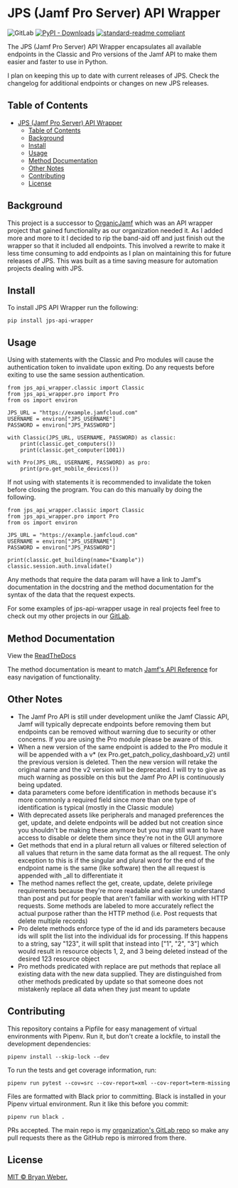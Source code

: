 # JPS (Jamf Pro Server) API Wrapper

![GitLab](https://img.shields.io/gitlab/license/cvtc/appleatcvtc/jps-api-wrapper?style=flat-square)
[![PyPI - Downloads](https://img.shields.io/pypi/dm/jps-api-wrapper)](https://img.shields.io/pypi/dm/jps-api-wrapper?style=flat-square)
[![standard-readme compliant](https://img.shields.io/badge/readme%20style-standard-brightgreen.svg?style=flat-square)](https://github.com/RichardLitt/standard-readme)

The JPS (Jamf Pro Server) API Wrapper encapsulates all available endpoints in the Classic and Pro versions of the Jamf API to make them easier and faster to use in Python.

I plan on keeping this up to date with current releases of JPS. Check the changelog for additional endpoints or changes on new JPS releases.

## Table of Contents

- [JPS (Jamf Pro Server) API Wrapper](#jps-jamf-pro-server-api-wrapper)
  - [Table of Contents](#table-of-contents)
  - [Background](#background)
  - [Install](#install)
  - [Usage](#usage)
  - [Method Documentation](#method-documentation)
  - [Other Notes](#other-notes)
  - [Contributing](#contributing)
  - [License](#license)

## Background

This project is a successor to [OrganicJamf](https://gitlab.com/cvtc/appleatcvtc/organicjamf) which was an API wrapper project that gained functionality as our organization needed it. As I added more and more to it I decided to rip the band-aid off and just finish out the wrapper so that it included all endpoints. This involved a rewrite to make it less time consuming to add endpoints as I plan on maintaining this for future releases of JPS. This was built as a time saving measure for automation projects dealing with JPS.

## Install

To install JPS API Wrapper run the following:

```
pip install jps-api-wrapper
```

## Usage

Using with statements with the Classic and Pro modules will cause the authentication token to invalidate upon exiting. Do any requests before exiting to use the same session authentication.

```
from jps_api_wrapper.classic import Classic
from jps_api_wrapper.pro import Pro
from os import environ

JPS_URL = "https://example.jamfcloud.com"
USERNAME = environ["JPS_USERNAME"]
PASSWORD = environ["JPS_PASSWORD"]

with Classic(JPS_URL, USERNAME, PASSWORD) as classic:
    print(classic.get_computers())
    print(classic.get_computer(1001))

with Pro(JPS_URL, USERNAME, PASSWORD) as pro:
    print(pro.get_mobile_devices())
```

If not using with statements it is recommended to invalidate the token before closing the program. You can do this manually by doing the following.

```
from jps_api_wrapper.classic import Classic
from jps_api_wrapper.pro import Pro
from os import environ

JPS_URL = "https://example.jamfcloud.com"
USERNAME = environ["JPS_USERNAME"]
PASSWORD = environ["JPS_PASSWORD"]

print(classic.get_building(name="Example"))
classic.session.auth.invalidate()
```

Any methods that require the data param will have a link to Jamf's documentation in the docstring and the method documentation for the syntax of the data that the request expects.

For some examples of jps-api-wrapper usage in real projects feel free to check out my other projects in our [GitLab](https://gitlab.com/cvtc/appleatcvtc).

## Method Documentation

View the [ReadTheDocs](https://jps-api-wrapper.readthedocs.io/en/stable/)

The method documentation is meant to match [Jamf's API Reference](https://developer.jamf.com/jamf-pro/reference/classic-api) for easy navigation of functionality.

## Other Notes

- The Jamf Pro API is still under development unlike the Jamf Classic API, Jamf will typically deprecate endpoints before removing them but endpoints can be removed without warning due to security or other concerns. If you are using the Pro module please be aware of this.
- When a new version of the same endpoint is added to the Pro module it will be appended with a v* (ex Pro.get_patch_policy_dashboard_v2) until the previous version is deleted. Then the new version will retake the original name and the v2 version will be deprecated. I will try to give as much warning as possible on this but the Jamf Pro API is continuously being updated.
- data parameters come before identification in methods because it's more commonly a required field since more than one type of identification is typical (mostly in the Classic module)
- With deprecated assets like peripherals and managed preferences the get, update, and delete endpoints will be added but not creation since you shouldn't be making these anymore but you may still want to have access to disable or delete them since they're not in the GUI anymore
- Get methods that end in a plural return all values or filtered selection of all values that return in the same data format as the all request. The only exception to this is if the singular and plural word for the end of the endpoint name is the same (like software) then the all request is appended with _all to differentiate it
- The method names reflect the get, create, update, delete privilege requirements because they're more readable and easier to understand than post and put for people that aren't familiar with working with HTTP requests. Some methods are labeled to more accurately reflect the actual purpose rather than the HTTP method (i.e. Post requests that delete multiple records)
- Pro delete methods enforce type of the id and ids parameters because ids will split the list into the individual ids for processing. If this happens to a string, say "123", it will split that instead into ["1", "2", "3"] which would result in resource objects 1, 2, and 3 being deleted instead of the desired 123 resource object
- Pro methods predicated with replace are put methods that replace all existing data with the new data supplied. They are distinguished from other methods predicated by update so that someone does not mistakenly replace all data when they just meant to update

## Contributing

This repository contains a Pipfile for easy management of virtual environments
with Pipenv. Run it, but don't create a lockfile, to install the development
dependencies:

```
pipenv install --skip-lock --dev
```

To run the tests and get coverage information, run:

```
pipenv run pytest --cov=src --cov-report=xml --cov-report=term-missing
```

Files are formatted with Black prior to committing. Black is installed in your Pipenv virtual environment. Run it like this before you commit:

```
pipenv run black .
```

PRs accepted. The main repo is my [organization's GitLab repo](https://gitlab.com/cvtc/appleatcvtc/jps-api-wrapper) so make any pull requests there as the GitHub repo is mirrored from there.

## License

[MIT © Bryan Weber.](./LICENSE)